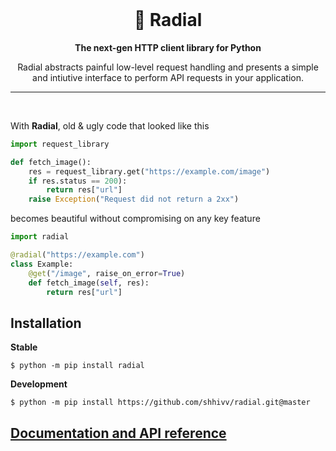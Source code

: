 <br>
<h1 align="center">
🚀 Radial
</h1>

<div align="centeR">
<strong>The next-gen HTTP client library for Python</strong>

Radial abstracts painful low-level request handling and presents a simple and intiutive interface to perform API requests in your application.
</div>

***
<br>

With **Radial**, old & ugly code that looked like this
```py
import request_library

def fetch_image():
    res = request_library.get("https://example.com/image")
    if res.status == 200):
        return res["url"]
    raise Exception("Request did not return a 2xx")
``` 
becomes beautiful without compromising on any key feature
```py
import radial

@radial("https://example.com")
class Example:
    @get("/image", raise_on_error=True)
    def fetch_image(self, res):
        return res["url"] 
```
## Installation

**Stable**
```
$ python -m pip install radial 
```

**Development**
```
$ python -m pip install https://github.com/shhivv/radial.git@master
```

## [Documentation and API reference](https://radialhttp.readthedocs.io/en/latest/)